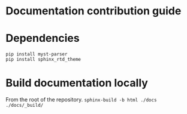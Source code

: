 # Documentation contribution guide

# Dependencies
```
pip install myst-parser
pip install sphinx_rtd_theme
```

# Build documentation locally
From the root of the repository.
`sphinx-build -b html ./docs ./docs/_build/`
